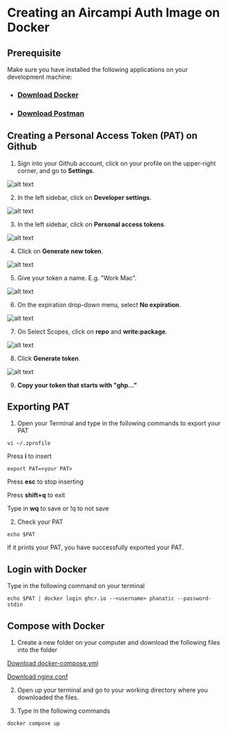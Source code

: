 # Creating an Aircampi Auth Image on Docker

## Prerequisite
Make sure you have installed the following applications on your development machine:
- ### [Download Docker](https://docs.docker.com/get-docker/)
  
- ### [Download Postman](https://www.postman.com/downloads/)

## Creating a Personal Access Token (PAT) on Github

1. Sign into your Github account, click on your profile on the upper-right corner, and go to **Settings**. 

![alt text](https://github.com/tsetsuukhei/E-Mongo1ia/blob/main/tutorial/github-1-settings.png?raw=true)

2. In the left sidebar, click on **Developer settings**.

![alt text](https://github.com/tsetsuukhei/E-Mongo1ia/blob/main/tutorial/github-2-developer-settings.png?raw=true)

3. In the left sidebar, click on **Personal access tokens**.

![alt text](https://github.com/tsetsuukhei/E-Mongo1ia/blob/main/tutorial/github-3-pat.png?raw=true)

4. Click on **Generate new token**.

![alt text](https://github.com/tsetsuukhei/E-Mongo1ia/blob/main/tutorial/github-4-new-token.png?raw=true)

5. Give your token a name. E.g. "Work Mac".

![alt text](https://github.com/tsetsuukhei/E-Mongo1ia/blob/main/tutorial/github-5-note.png?raw=true)

6. On the expiration drop-down menu, select **No expiration**.

![alt text](https://github.com/tsetsuukhei/E-Mongo1ia/blob/main/tutorial/github-6-expiration.png?raw=true)

7. On Select Scopes, click on **repo** and **write:package**.

![alt text](https://github.com/tsetsuukhei/E-Mongo1ia/blob/main/tutorial/github-7-scope.png?raw=true)

8. Click **Generate token**.

![alt text](https://github.com/tsetsuukhei/E-Mongo1ia/blob/main/tutorial/github-8-generate.png?raw=true)

9. **Copy your token that starts with "ghp..."**

## Exporting PAT

1. Open your Terminal and type in the following commands to export your PAT


  ```
  vi ~/.zprofile
  ```
  Press **i** to insert

  ```
  export PAT=<your PAT>
  ```

  Press **esc** to stop inserting

  Press **shift+q** to exit

  Type in **wq** to save or !q to not save 

2. Check your PAT

  ```
  echo $PAT
  ```
  
  If it prints your PAT, you have successfully exported your PAT.
  
## Login with Docker

  Type in the following command on your terminal

  ```
  echo $PAT | docker login ghcr.io --<username> phanatic --password-stdin
  ```

## Compose with Docker

1. Create a new folder on your computer and download the following files into the folder
 
  [Download docker-compose.yml](https://drive.google.com/file/d/1TqsxFnW-t2mMnvF6OpqPhDw4wuuRz7Tp/view?usp=sharing)

  [Download nginx.conf](https://drive.google.com/file/d/106KN2EVwn780wVUK-e8PrAuEtye-9kew/view?usp=sharing)


2. Open up your terminal and go to your working directory where you downloaded the files.

3. Type in the following commands

  ```
  docker compose up
  ```

